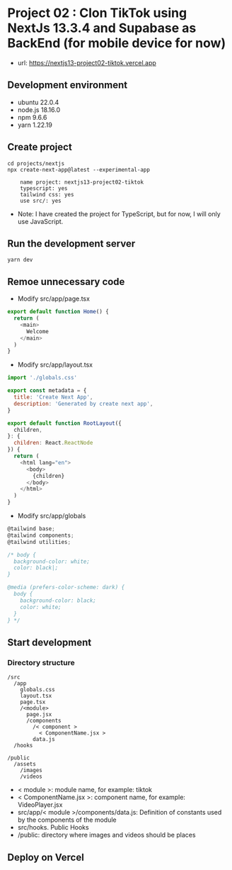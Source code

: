 # Project 02 : Clon TikTok using NextJs 13.3.4 and Supabase as BackEnd (for mobile device for now)

* url: <https://nextjs13-project02-tiktok.vercel.app>

## Development environment

* ubuntu 22.0.4
* node.js 18.16.0
* npm 9.6.6
* yarn 1.22.19

## Create project

```shell
cd projects/nextjs
npx create-next-app@latest --experimental-app

    name project: nextjs13-project02-tiktok
    typescript: yes
    tailwind css: yes
    use src/: yes
```

* Note: I have created the project for TypeScript, but for now, I will only use JavaScript.

## Run the development server

```shell
yarn dev
```

## Remoe unnecessary code

* Modify src/app/page.tsx

```js
export default function Home() {
  return (
    <main>
      Welcome
    </main>
  )
}
```

* Modify src/app/layout.tsx

```js
import './globals.css'

export const metadata = {
  title: 'Create Next App',
  description: 'Generated by create next app',
}

export default function RootLayout({
  children,
}: {
  children: React.ReactNode
}) {
  return (
    <html lang="en">
      <body>
        {children}
      </body>
    </html>
  )
}
```

* Modify src/app/globals

```js
@tailwind base;
@tailwind components;
@tailwind utilities;

/* body {
  background-color: white;
  color: black|;
}

@media (prefers-color-scheme: dark) {
  body {
    background-color: black;
    color: white;
  }
} */
```

## Start development

### Directory structure

```shell
/src
  /app
    globals.css
    layout.tsx
    page.tsx
    /<module>
      page.jsx
      /components
        /< component >
          < ComponentName.jsx >
        data.js
  /hooks

/public
  /assets
    /images
    /videos
```

* < module >: module name, for example: tiktok
* < ComponentName.jsx >: component name, for example: VideoPlayer.jsx
* src/app/< module >/components/data.js: 
Definition of constants used by the components of the module
* src/hooks. Public Hooks
* /public: directory where images and videos should be places


## Deploy on Vercel

